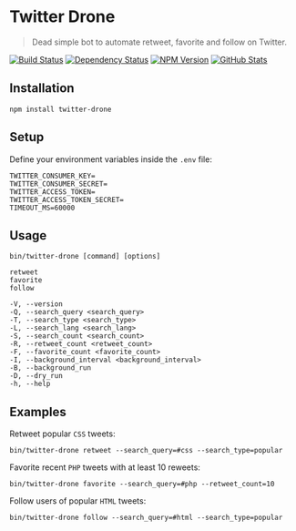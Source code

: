 Twitter Drone
=============

> Dead simple bot to automate retweet, favorite and follow on Twitter.

[![Build Status](https://img.shields.io/travis/redaxmedia/twitter-drone.svg)](https://travis-ci.org/redaxmedia/twitter-drone)
[![Dependency Status](https://gemnasium.com/badges/github.com/redaxmedia/twitter-drone.svg)](https://gemnasium.com/github.com/redaxmedia/twitter-drone)
[![NPM Version](https://img.shields.io/npm/v/twitter-drone.svg)](https://www.npmjs.com/package/twitter-drone)
[![GitHub Stats](https://img.shields.io/badge/github-stats-ff5500.svg)](http://githubstats.com/redaxmedia/twitter-drone)


Installation
------------

```
npm install twitter-drone
```


Setup
-----

Define your environment variables inside the `.env` file:

```
TWITTER_CONSUMER_KEY=
TWITTER_CONSUMER_SECRET=
TWITTER_ACCESS_TOKEN=
TWITTER_ACCESS_TOKEN_SECRET=
TIMEOUT_MS=60000
```


Usage
-----

```
bin/twitter-drone [command] [options]

retweet
favorite
follow

-V, --version
-Q, --search_query <search_query>
-T, --search_type <search_type>
-L, --search_lang <search_lang>
-S, --search_count <search_count>
-R, --retweet_count <retweet_count>
-F, --favorite_count <favorite_count>
-I, --background_interval <background_interval>
-B, --background_run
-D, --dry_run
-h, --help
```


Examples
--------

Retweet popular `CSS` tweets:

```
bin/twitter-drone retweet --search_query=#css --search_type=popular
```

Favorite recent `PHP` tweets with at least 10 reweets:

```
bin/twitter-drone favorite --search_query=#php --retweet_count=10
```

Follow users of popular `HTML` tweets:

```
bin/twitter-drone follow --search_query=#html --search_type=popular
```